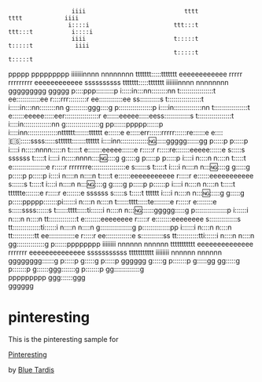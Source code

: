                                                                                                                                                                                                                      
                                                                                                                                                                                                                     
                      iiii                            tttt                                                                                                tttt            iiii                                       
                     i::::i                        ttt:::t                                                                                             ttt:::t           i::::i                                      
                      iiii                         t:::::t                                                                                             t:::::t            iiii                                       
                                                   t:::::t                                                                                             t:::::t                                                       
ppppp   ppppppppp   iiiiiiinnnn  nnnnnnnn    ttttttt:::::ttttttt        eeeeeeeeeeee    rrrrr   rrrrrrrrr       eeeeeeeeeeee        ssssssssss   ttttttt:::::ttttttt    iiiiiiinnnn  nnnnnnnn       ggggggggg   ggggg
p::::ppp:::::::::p  i:::::in:::nn::::::::nn  t:::::::::::::::::t      ee::::::::::::ee  r::::rrr:::::::::r    ee::::::::::::ee    ss::::::::::s  t:::::::::::::::::t    i:::::in:::nn::::::::nn    g:::::::::ggg::::g
p:::::::::::::::::p  i::::in::::::::::::::nn t:::::::::::::::::t     e::::::eeeee:::::eer:::::::::::::::::r  e::::::eeeee:::::eess:::::::::::::s t:::::::::::::::::t     i::::in::::::::::::::nn  g:::::::::::::::::g
pp::::::ppppp::::::p i::::inn:::::::::::::::ntttttt:::::::tttttt    e::::::e     e:::::err::::::rrrrr::::::re::::::e     e:::::es::::::ssss:::::stttttt:::::::tttttt     i::::inn:::::::::::::::ng::::::ggggg::::::gg
 p:::::p     p:::::p i::::i  n:::::nnnn:::::n      t:::::t          e:::::::eeeee::::::e r:::::r     r:::::re:::::::eeeee::::::e s:::::s  ssssss       t:::::t           i::::i  n:::::nnnn:::::ng:::::g     g:::::g 
 p:::::p     p:::::p i::::i  n::::n    n::::n      t:::::t          e:::::::::::::::::e  r:::::r     rrrrrrre:::::::::::::::::e    s::::::s            t:::::t           i::::i  n::::n    n::::ng:::::g     g:::::g 
 p:::::p     p:::::p i::::i  n::::n    n::::n      t:::::t          e::::::eeeeeeeeeee   r:::::r            e::::::eeeeeeeeeee        s::::::s         t:::::t           i::::i  n::::n    n::::ng:::::g     g:::::g 
 p:::::p    p::::::p i::::i  n::::n    n::::n      t:::::t    tttttte:::::::e            r:::::r            e:::::::e           ssssss   s:::::s       t:::::t    tttttt i::::i  n::::n    n::::ng::::::g    g:::::g 
 p:::::ppppp:::::::pi::::::i n::::n    n::::n      t::::::tttt:::::te::::::::e           r:::::r            e::::::::e          s:::::ssss::::::s      t::::::tttt:::::ti::::::i n::::n    n::::ng:::::::ggggg:::::g 
 p::::::::::::::::p i::::::i n::::n    n::::n      tt::::::::::::::t e::::::::eeeeeeee   r:::::r             e::::::::eeeeeeee  s::::::::::::::s       tt::::::::::::::ti::::::i n::::n    n::::n g::::::::::::::::g 
 p::::::::::::::pp  i::::::i n::::n    n::::n        tt:::::::::::tt  ee:::::::::::::e   r:::::r              ee:::::::::::::e   s:::::::::::ss          tt:::::::::::tti::::::i n::::n    n::::n  gg::::::::::::::g 
 p::::::pppppppp    iiiiiiii nnnnnn    nnnnnn          ttttttttttt      eeeeeeeeeeeeee   rrrrrrr                eeeeeeeeeeeeee    sssssssssss              ttttttttttt  iiiiiiii nnnnnn    nnnnnn    gggggggg::::::g 
 p:::::p                                                                                                                                                                                                     g:::::g 
 p:::::p                                                                                                                                                                                         gggggg      g:::::g 
p:::::::p                                                                                                                                                                                        g:::::gg   gg:::::g 
p:::::::p                                                                                                                                                                                         g::::::ggg:::::::g 
p:::::::p                                                                                                                                                                                          gg:::::::::::::g  
ppppppppp                                                                                                                                                                                            ggg::::::ggg    
                                                                                                                                                                                                        gggggg       

# pinteresting

This is the pinteresting sample for

[Pinteresting](https://pinteresting-peterbishop.c9users.io)

by [Blue Tardis](https://bluetardis.com)
